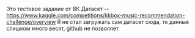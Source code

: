 Это тестовое задание от ВК 
Датасет -- https://www.kaggle.com/competitions/kkbox-music-recommendation-challenge/overview 
Я не стал загружать сам датасет сюда, тк данные слишком много весят, github не позволяет 
